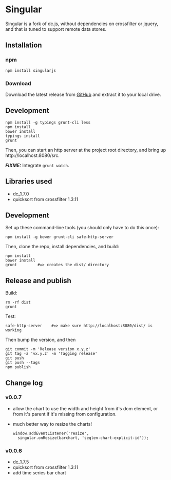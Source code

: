 # Singular

Singular is a fork of dc.js, without dependencies on crossfilter or jquery, and
that is tuned to support remote data stores.

## Installation

### npm

```
npm install singularjs
```

### Download

Download the latest release from 
[GitHub](https://github.com/ncbi/singular/releases/latest) and extract it
to your local drive.

## Development

```
npm install -g typings grunt-cli less
npm install
bower install
typings install
grunt
```

Then, you can start an http server at the project root directory, and bring
up http://localhost:8080/src.

***FIXME:*** Integrate `grunt watch`.


## Libraries used

* dc_1.7.0
* quicksort from crossfilter 1.3.11

## Development

Set up these command-line tools (you should only have to do this once):

```    
npm install -g bower grunt-cli safe-http-server
```

Then, clone the repo, install dependencies, and build:

```
npm install
bower install
grunt         #=> creates the dist/ directory
```

## Release and publish

Build:

```
rm -rf dist
grunt
```

Test:

```
safe-http-server    #=> make sure http://localhost:8080/dist/ is working
```

Then bump the version, and then

```
git commit -m 'Release version x.y.z'
git tag -a 'vx.y.z' -m 'Tagging release'
git push
git push --tags
npm publish
```

## Change log

### v0.0.7

* allow the chart to use the width and height from it's dom element, or from 
  it's parent if it's missing from configuration.
* much better way to resize the charts!
  
      window.addEventListener('resize', 
        singular.onResize(barchart, 'seqlen-chart-explicit-id'));

### v0.0.6 

* dc_1.7.5
* quicksort from crossfilter 1.3.11
* add time series bar chart
